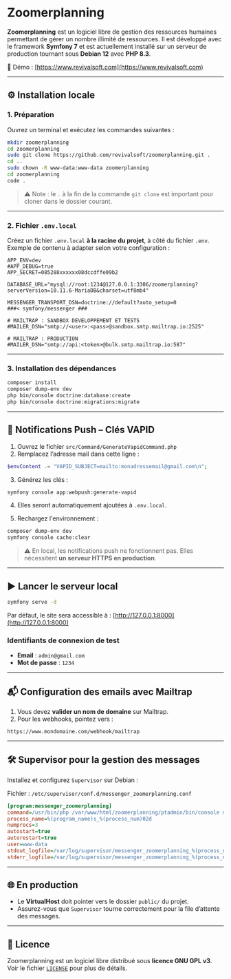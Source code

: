 # Zoomerplanning

**Zoomerplanning** est un logiciel libre de gestion des ressources humaines permettant de gérer un nombre illimité de ressources. Il est développé avec le framework **Symfony 7** et est actuellement installé sur un serveur de production tournant sous **Debian 12** avec **PHP 8.3**.

🔗 Démo : [https://www.revivalsoft.com](https://www.revivalsoft.com)

---

## ⚙️ Installation locale

### 1. Préparation

Ouvrez un terminal et exécutez les commandes suivantes :

```bash
mkdir zoomerplanning
cd zoomerplanning
sudo git clone https://github.com/revivalsoft/zoomerplanning.git .
cd ..
sudo chown -R www-data:www-data zoomerplanning
cd zoomerplanning
code .
```

> ⚠️ Note : le `.` à la fin de la commande `git clone` est important pour cloner dans le dossier courant.

---

### 2. Fichier `.env.local`

Créez un fichier `.env.local` **à la racine du projet**, à côté du fichier `.env`. Exemple de contenu à adapter selon votre configuration :

```
APP_ENV=dev
#APP_DEBUG=true
APP_SECRET=085288xxxxxx08dccdffe09b2

DATABASE_URL="mysql://root:1234@127.0.0.1:3306/zoomerplanning?serverVersion=10.11.6-MariaDB&charset=utf8mb4"

MESSENGER_TRANSPORT_DSN=doctrine://default?auto_setup=0
###< symfony/messenger ###

# MAILTRAP : SANDBOX DEVELOPPEMENT ET TESTS
#MAILER_DSN="smtp://<user>:<pass>@sandbox.smtp.mailtrap.io:2525"

# MAILTRAP : PRODUCTION
#MAILER_DSN="smtp://api:<token>@bulk.smtp.mailtrap.io:587"
```

---

### 3. Installation des dépendances

```bash
composer install
composer dump-env dev
php bin/console doctrine:database:create
php bin/console doctrine:migrations:migrate
```

---

## 🔐 Notifications Push – Clés VAPID

1. Ouvrez le fichier `src/Command/GenerateVapidCommand.php`
2. Remplacez l’adresse mail dans cette ligne :

```php
$envContent .= "VAPID_SUBJECT=mailto:monadressemail@gmail.com\n";
```

3. Générez les clés :

```bash
symfony console app:webpush:generate-vapid
```

4. Elles seront automatiquement ajoutées à `.env.local`.

5. Rechargez l'environnement :

```bash
composer dump-env dev
symfony console cache:clear
```

> ⚠️ En local, les notifications push ne fonctionnent pas. Elles nécessitent **un serveur HTTPS en production**.

---

## ▶️ Lancer le serveur local

```bash
symfony serve -d
```

Par défaut, le site sera accessible à : [http://127.0.0.1:8000](http://127.0.0.1:8000)

### Identifiants de connexion de test

- **Email** : `admin@gmail.com`
- **Mot de passe** : `1234`

---

## 📬 Configuration des emails avec Mailtrap

1. Vous devez **valider un nom de domaine** sur Mailtrap.
2. Pour les webhooks, pointez vers :

```
https://www.mondomaine.com/webhook/mailtrap
```

---

## 🛠️ Supervisor pour la gestion des messages

Installez et configurez `Supervisor` sur Debian :

Fichier : `/etc/supervisor/conf.d/messenger_zoomerplanning.conf`

```ini
[program:messenger_zoomerplanning]
command=/usr/bin/php /var/www/html/zoomerplanning/ptadmin/bin/console messenger:consume async --env=prod
process_name=%(program_name)s_%(process_num)02d
numprocs=3
autostart=true
autorestart=true
user=www-data
stdout_logfile=/var/log/supervisor/messenger_zoomerplanning_%(process_num)02d.log
stderr_logfile=/var/log/supervisor/messenger_zoomerplanning_%(process_num)02d_error.log
```

---

## 🌐 En production

- Le **VirtualHost** doit pointer vers le dossier `public/` du projet.
- Assurez-vous que `Supervisor` tourne correctement pour la file d’attente des messages.

---

## 📜 Licence

Zoomerplanning est un logiciel libre distribué sous **licence GNU GPL v3**.  
Voir le fichier [`LICENSE`](https://www.gnu.org/licenses/gpl-3.0.txt) pour plus de détails.
